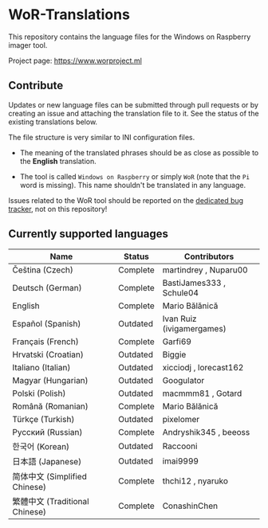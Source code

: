 # WoR-Translations
This repository contains the language files for the Windows on Raspberry imager tool.

Project page: https://www.worproject.ml

## Contribute
Updates or new language files can be submitted through pull requests or by creating an issue and attaching the translation file to it. See the status of the existing translations below.

The file structure is very similar to INI configuration files.

* The meaning of the translated phrases should be as close as possible to the **English** translation.

* The tool is called `Windows on Raspberry` or simply `WoR` (note that the `Pi` word is missing). This name shouldn't be translated in any language. 

Issues related to the WoR tool should be reported on the [dedicated bug tracker](https://www.worproject.ml/bugtracker), not on this repository!

## Currently supported languages

| Name                          | Status   | Contributors 
| ----------------------------- | -------- | --------------
| Čeština (Czech)               | Complete | martindrey , Nuparu00
| Deutsch (German)              | Complete | BastiJames333 , Schule04 
| English                       | Complete | Mario Bălănică
| Español (Spanish)             | Outdated | Ivan Ruiz (ivigamergames) 
| Français (French)             | Complete | Garfi69
| Hrvatski (Croatian)           | Outdated | Biggie 
| Italiano (Italian)            | Outdated | xicciodj , lorecast162 
| Magyar (Hungarian)            | Outdated | Googulator 
| Polski (Polish)               | Outdated | macmmm81 , Gotard
| Română (Romanian)             | Complete | Mario Bălănică
| Türkçe (Turkish)              | Outdated | pixelomer
| Русский (Russian)             | Complete | Andryshik345 , beeoss
| 한국어 (Korean)               | Outdated | Raccooni
| 日本語 (Japanese)             | Outdated | imai9999
| 简体中文 (Simplified Chinese) | Complete | thchi12 , nyaruko
| 繁體中文 (Traditional Chinese)| Complete | ConashinChen
